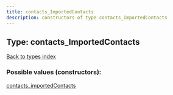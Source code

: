 ```yaml
---
title: contacts_ImportedContacts
description: constructors of type contacts_ImportedContacts
---
```

## Type: contacts\_ImportedContacts  
[Back to types index](index.md)



### Possible values (constructors):

[contacts\_importedContacts](../constructors/contacts_importedContacts.md)  

